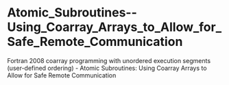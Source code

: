 # Atomic_Subroutines--Using_Coarray_Arrays_to_Allow_for_Safe_Remote_Communication
Fortran 2008 coarray programming with unordered execution segments (user-defined ordering) - Atomic Subroutines: Using Coarray Arrays to Allow for Safe Remote Communication
